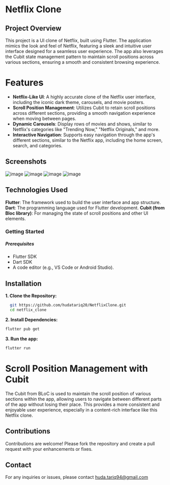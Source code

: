 # Netflix Clone

## Project Overview

This project is a UI clone of Netflix, built using Flutter. The application mimics the look and feel of Netflix, featuring a sleek and intuitive user interface designed for a seamless user experience. The app also leverages the Cubit state management pattern to maintain scroll positions across various sections, ensuring a smooth and consistent browsing experience.

# Features
* **Netflix-Like UI**: A highly accurate clone of the Netflix user interface, including the iconic dark theme, carousels, and movie posters.
* **Scroll Position Management**: Utilizes Cubit to retain scroll positions across different sections, providing a smooth navigation experience when moving between pages.
* **Dynamic Carousels**: Display rows of movies and shows, similar to Netflix's categories like "Trending Now," "Netflix Originals," and more.
* **Interactive Navigation**: Supports easy navigation through the app's different sections, similar to the Netflix app, including the home screen, search, and categories.


## Screenshots
![image](https://github.com/user-attachments/assets/a7ede6a6-5923-434b-ac20-7f6c18e6f97f)
![image](https://github.com/user-attachments/assets/4e69d626-b32a-42fd-9667-b65a22fac9cf)
![image](https://github.com/user-attachments/assets/96348385-d393-48ec-b5b9-74ceb0797ca1)
![image](https://github.com/user-attachments/assets/d9999dcb-dd32-4f10-b1b6-b0afc45abba5)




## Technologies Used
**Flutter**: The framework used to build the user interface and app structure.
**Dart**: The programming language used for Flutter development.
**Cubit (from Bloc library)**: For managing the state of scroll positions and other UI elements.

### Getting Started


##### Prerequisites
* Flutter SDK
* Dart SDK
* A code editor (e.g., VS Code or Android Studio).

## Installation

**1. Clone the Repository:**  

```sh
  git https://github.com/hudatariq20/NetflixClone.git
  cd netflix_clone
```

**2. Install Dependencies:**

```sh
flutter pub get
```

**3. Run the app:**

```sh
flutter run
```

# Scroll Position Management with Cubit
The Cubit from BLoC is used to maintain the scroll position of various sections within the app, allowing users to navigate between different parts of the app without losing their place. This provides a more consistent and enjoyable user experience, especially in a content-rich interface like this Netflix clone.

## Contributions
Contributions are welcome! Please fork the repository and create a pull request with your enhancements or fixes.

## Contact
For any inquiries or issues, please contact huda.tariq94@gmail.com




